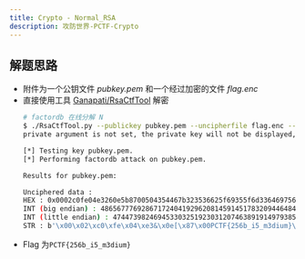 ```yaml
---
title: Crypto - Normal_RSA
description: 攻防世界-PCTF-Crypto
---
```


## 解题思路

- 附件为一个公钥文件 *pubkey.pem* 和一个经过加密的文件 *flag.enc*
- 直接使用工具 [Ganapati/RsaCtfTool](https://github.com/Ganapati/RsaCtfTool) 解密
    ```bash
    # factordb 在线分解 N
    $ ./RsaCtfTool.py --publickey pubkey.pem --uncipherfile flag.enc --attack factordb
    private argument is not set, the private key will not be displayed, even if recovered.

    [*] Testing key pubkey.pem.
    [*] Performing factordb attack on pubkey.pem.

    Results for pubkey.pem:

    Unciphered data :
    HEX : 0x0002c0fe04e3260e5b8700504354467b323536625f69355f6d336469756d7d0a
    INT (big endian) : 4865677769286717240419296208145914517832094464845949055035370987525602570
    INT (little endian) : 4744739824694533032519230312074638919149793854447671791679980959756701401600
    STR : b'\x00\x02\xc0\xfe\x04\xe3&\x0e[\x87\x00PCTF{256b_i5_m3dium}\n'
    ```
- Flag 为`PCTF{256b_i5_m3dium}`